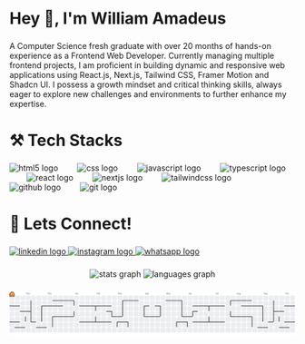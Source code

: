 <h1 align="left">Hey 👋, I'm William Amadeus</h1>

###

<p align="left">A Computer Science fresh graduate with over 20 months of hands-on experience as a Frontend Web Developer. Currently managing multiple frontend projects, I am proficient in building dynamic and responsive web applications using React.js, Next.js, Tailwind CSS, Framer Motion and Shadcn UI. I possess a growth mindset and critical thinking skills, always eager to explore new challenges and environments to further enhance my expertise.</p>

###

<h1 align="left">⚒️ Tech Stacks</h1>

###

<div align="left">
  <img src="https://cdn.jsdelivr.net/gh/devicons/devicon/icons/html5/html5-original.svg" height="45" alt="html5 logo"  />
  <img width="26" />
  <img src="https://cdn.jsdelivr.net/gh/devicons/devicon/icons/css3/css3-original.svg" height="45" alt="css logo"  />
  <img width="26" />
  <img src="https://cdn.jsdelivr.net/gh/devicons/devicon/icons/javascript/javascript-original.svg" height="45" alt="javascript logo"  />
  <img width="26" />
  <img src="https://skillicons.dev/icons?i=ts" height="45" alt="typescript logo"  />
  <img width="26" />
  <img src="https://cdn.jsdelivr.net/gh/devicons/devicon/icons/react/react-original.svg" height="45" alt="react logo"  />
  <img width="26" />
  <img src="https://skillicons.dev/icons?i=nextjs" height="45" alt="nextjs logo"  />
  <img width="26" />
  <img src="https://cdn.simpleicons.org/tailwindcss/06B6D4" height="45" alt="tailwindcss logo"  />
  <img width="26" />
  <img src="https://cdn.jsdelivr.net/gh/devicons/devicon/icons/github/github-original.svg" height="45" alt="github logo"  />
  <img width="26" />
  <img src="https://cdn.jsdelivr.net/gh/devicons/devicon/icons/git/git-original.svg" height="45" alt="git logo"  />
</div>

###

<h1 align="left">📱 Lets Connect!</h1>

###

<div align="left">
  <a href="https://www.linkedin.com/in/william-amadeus-86667a224/" target="_blank">
    <img src="https://img.shields.io/static/v1?message=LinkedIn&logo=linkedin&label=&color=0077B5&logoColor=white&labelColor=&style=flat" height="25" alt="linkedin logo"  />
  </a>
  <a href="a" target="_blank">
    <img src="https://img.shields.io/static/v1?message=Instagram&logo=instagram&label=&color=E4405F&logoColor=white&labelColor=&style=flat" height="25" alt="instagram logo"  />
  </a>
  <a href="https://wa.me/6281295447285" target="_blank">
    <img src="https://img.shields.io/static/v1?message=Whatsapp&logo=whatsapp&label=&color=25D366&logoColor=white&labelColor=&style=flat" height="25" alt="whatsapp logo"  />
  </a>
</div>

###

<div align="center">
  <img src="https://github-readme-stats.vercel.app/api?username=williamamadeusss&hide_title=false&hide_rank=true&show_icons=true&include_all_commits=true&count_private=true&disable_animations=false&theme=dark&locale=en&hide_border=true&order=1" height="150" alt="stats graph"  />
  <img src="https://github-readme-stats.vercel.app/api/top-langs?username=williamamadeusss&locale=en&hide_title=false&layout=compact&card_width=320&langs_count=4&theme=dark&hide_border=true&order=2" height="150" alt="languages graph"  />
</div>

###

<picture>
  <source media="(prefers-color-scheme: dark)" srcset="https://raw.githubusercontent.com/williamamadeusss/williamamadeusss/output/pacman-contribution-graph-dark.svg">
  <source media="(prefers-color-scheme: light)" srcset="https://raw.githubusercontent.com/williamamadeusss/williamamadeusss/output/pacman-contribution-graph.svg">
  <img alt="pacman contribution graph" src="https://raw.githubusercontent.com/williamamadeusss/williamamadeusss/output/pacman-contribution-graph.svg">
</picture>

###
